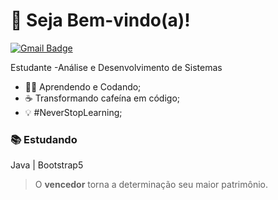 # 👋 Seja Bem-vindo(a)!
[![Gmail Badge](https://img.shields.io/badge/-mailsondias7@gmail.com-e63946?style=flat-square&logo=Gmail&logoColor=white&link=mailto:mailsondias7@gmail.com)](mailto:mailsondias7@gmail.com)

Estudante -Análise e Desenvolvimento de Sistemas

- :man_technologist: Aprendendo e Codando;
- :coffee: Transformando cafeína em código;
-  💡 #NeverStopLearning;

### :books: Estudando
Java | Bootstrap5

> O **vencedor** torna a determinação seu maior patrimônio.
